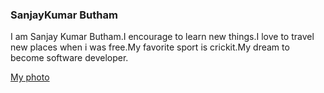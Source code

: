 ### SanjayKumar Butham

I am Sanjay Kumar Butham.I encourage to learn new things.I love to travel new places when i was free.My favorite sport is crickit.My dream to become software developer.


[My photo](https://github.com/sanjaysanju6/assignment2-butham/blob/main/sanjay.jpeg)
